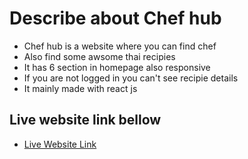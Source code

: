 # Describe about Chef hub

- Chef hub is a website where you can find chef
- Also find some awsome thai recipies
- It has 6 section in homepage also responsive
- If you are not logged in you can't see recipie details
- It mainly made with react js

## Live website link bellow

- [Live Website Link](https://the-chef-hub.web.app/)
